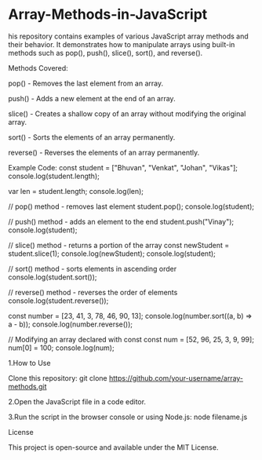 # Array-Methods-in-JavaScript
his repository contains examples of various JavaScript array methods and their behavior. It demonstrates how to manipulate arrays using built-in methods such as pop(), push(), slice(), sort(), and reverse().

Methods Covered:

pop() - Removes the last element from an array.

push() - Adds a new element at the end of an array.

slice() - Creates a shallow copy of an array without modifying the original array.

sort() - Sorts the elements of an array permanently.

reverse() - Reverses the elements of an array permanently.

Example Code:
const student = ["Bhuvan", "Venkat", "Johan", "Vikas"];
console.log(student.length);

var len = student.length;
console.log(len);

// pop() method - removes last element
student.pop();
console.log(student);

// push() method - adds an element to the end
student.push("Vinay");
console.log(student);

// slice() method - returns a portion of the array
const newStudent = student.slice(1);
console.log(newStudent);
console.log(student);

// sort() method - sorts elements in ascending order
console.log(student.sort());

// reverse() method - reverses the order of elements
console.log(student.reverse());

const number = [23, 41, 3, 78, 46, 90, 13];
console.log(number.sort((a, b) => a - b));
console.log(number.reverse());

// Modifying an array declared with const
const num = [52, 96, 25, 3, 9, 99];
num[0] = 100;
console.log(num);

1.How to Use

Clone this repository:
git clone https://github.com/your-username/array-methods.git

2.Open the JavaScript file in a code editor.

3.Run the script in the browser console or using Node.js:
node filename.js

License

This project is open-source and available under the MIT License.


